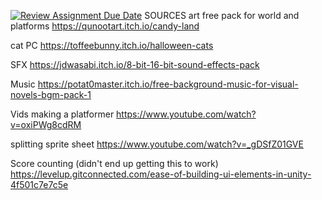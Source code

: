 [![Review Assignment Due Date](https://classroom.github.com/assets/deadline-readme-button-22041afd0340ce965d47ae6ef1cefeee28c7c493a6346c4f15d667ab976d596c.svg)](https://classroom.github.com/a/gYM8GUo1)
SOURCES
art 
free pack for world and platforms
https://qunootart.itch.io/candy-land

cat PC
https://toffeebunny.itch.io/halloween-cats

SFX
https://jdwasabi.itch.io/8-bit-16-bit-sound-effects-pack

Music
https://potat0master.itch.io/free-background-music-for-visual-novels-bgm-pack-1

Vids
making a platformer
https://www.youtube.com/watch?v=oxiPWg8cdRM

splitting sprite sheet
https://www.youtube.com/watch?v=_gDSfZ01GVE 

Score counting (didn't end up getting this to work)
https://levelup.gitconnected.com/ease-of-building-ui-elements-in-unity-4f501c7e7c5e
